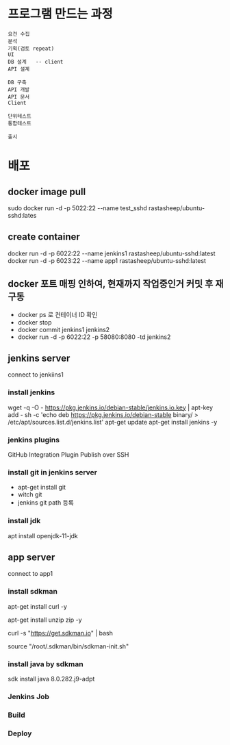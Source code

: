 # 프로그램 만드는 과정

```
요건 수집
분석
기획(검토 repeat)
UI
DB 설계   -- client
API 설계

DB 구축
API 개발
API 문서
Client

단위테스트
통합테스트

출시
```

# 배포

## docker image pull
sudo docker run -d -p 5022:22 --name test_sshd rastasheep/ubuntu-sshd:lates

## create container
docker run -d -p 6022:22 --name jenkins1 rastasheep/ubuntu-sshd:latest
docker run -d -p 6023:22 --name app1 rastasheep/ubuntu-sshd:latest

## docker 포트 매핑 인하여, 현재까지 작업중인거 커밋 후 재구동
- docker ps 로 컨테이너 ID 확인
- docker stop <CONTAINER ID>
- docker commit jenkins1 jenkins2
- docker run -d -p 6022:22 -p 58080:8080 -td jenkins2

## jenkins server
connect to jenkiins1

### install jenkins
wget -q -O - https://pkg.jenkins.io/debian-stable/jenkins.io.key | apt-key add -
sh -c 'echo deb https://pkg.jenkins.io/debian-stable binary/ > \
/etc/apt/sources.list.d/jenkins.list'
apt-get update
apt-get install jenkins -y

### jenkins plugins
GitHub Integration Plugin
Publish over SSH

### install git in jenkins server
- apt-get install git
- witch git
- jenkins git path 등록

### install jdk
apt install openjdk-11-jdk

## app server
connect to app1

### install sdkman
apt-get install curl -y

apt-get install unzip zip -y

curl -s "https://get.sdkman.io" | bash

source "/root/.sdkman/bin/sdkman-init.sh"

### install java by sdkman
sdk install java 8.0.282.j9-adpt


### Jenkins Job

### Build

### Deploy